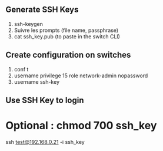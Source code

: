## Generate SSH Keys

1. ssh-keygen
2. Suivre les prompts (file name, passphrase)
3. cat ssh_key.pub (to paste in the switch CLI)

## Create configuration on switches

1. conf t
2. username <test> privilege 15 role network-admin nopassword
3. username <test> ssh-key <KEY>

## Use SSH Key to login
# Optional : chmod 700 ssh_key

ssh test@192.168.0.21 -i ssh_key